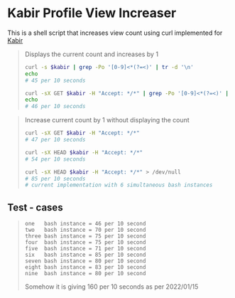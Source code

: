 # Kabir Profile View Increaser

This is a shell script that increases view count using curl implemented for [Kabir](https://github.com/kabirdeula)

> Displays the current count and increases by 1
> ```bash
> curl -s $kabir | grep -Po '[0-9]<*(?=<)' | tr -d '\n'
> echo
> # 45 per 10 seconds
> 
> curl -sX GET $kabir -H "Accept: */*" | grep -Po '[0-9]<*(?=<)' | tr -d '\n'
> echo
> # 46 per 10 seconds
> ```

> Increase current count by 1 without displaying the count
> ```bash
> curl -sX GET $kabir -H "Accept: */*"
> # 47 per 10 seconds
> 
> curl -sX HEAD $kabir -H "Accept: */*"
> # 54 per 10 seconds
> 
> curl -sX HEAD $kabir -H "Accept: */*" > /dev/null
> # 85 per 10 seconds
> # current implementation with 6 simultaneous bash instances
> ```

## Test - cases

> ```
> one   bash instance = 46 per 10 second
> two   bash instance = 70 per 10 second
> three bash instance = 75 per 10 second
> four  bash instance = 75 per 10 second
> five  bash instance = 71 per 10 second
> six   bash instance = 85 per 10 second
> seven bash instance = 80 per 10 second
> eight bash instance = 83 per 10 second
> nine  bash instance = 80 per 10 second
> ```
> Somehow it is giving 160 per 10 seconds as per 2022/01/15